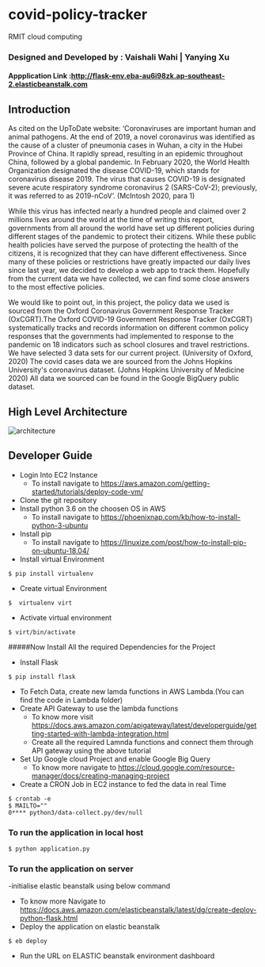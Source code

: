 
# covid-policy-tracker
RMIT cloud computing 

### Designed and Developed by : Vaishali Wahi | Yanying Xu
#### Appplication Link :http://flask-env.eba-au6i98zk.ap-southeast-2.elasticbeanstalk.com

## Introduction
As cited on the UpToDate website: ‘Coronaviruses are important human and animal pathogens. At the end of 2019, a novel coronavirus was identified as the cause of a cluster of pneumonia cases in Wuhan, a city in the Hubei Province of China. It rapidly spread, resulting in an epidemic throughout China, followed by a global pandemic. In February 2020, the World Health Organization designated the disease COVID-19, which stands for coronavirus disease 2019. The virus that causes COVID-19 is designated severe acute respiratory syndrome coronavirus 2 (SARS-CoV-2); previously, it was referred to as 2019-nCoV’. (McIntosh 2020, para 1) 

While this virus has infected nearly a hundred people and claimed over 2 millions lives around the world at the time of writing this report, governments from all around the world have set up different policies during different stages of the pandemic to protect their citizens. While these public health policies have served the purpose of protecting the health of the citizens, it is recognized that they can have different effectiveness. Since many of these policies or restrictions have greatly impacted our daily lives since last year, we decided to develop a web app to track them. Hopefully from the current data we have collected, we can find some close answers to the most effective policies. 

We would like to point out, in this project, the policy data we used is sourced from the Oxford Coronavirus Government Response Tracker (OxCGRT).The Oxford COVID-19 Government Response Tracker (OxCGRT) systematically tracks and records information on different common policy responses that the governments had implemented to response to the pandemic on 18 indicators such as school closures and travel restrictions. We have selected 3 data sets for our current project. (University of Oxford, 2020) The covid cases data we are sourced from the Johns Hopkins University's coronavirus dataset. (Johns Hopkins University of Medicine 2020) All data we sourced can be found  in the Google BigQuery public dataset.

## High Level Architecture
![architecture](https://user-images.githubusercontent.com/55371863/106376056-a3b2d980-63e5-11eb-8565-ca46b6ce903c.png)

## Developer Guide


- Login Into EC2 Instance
  - To install navigate to https://aws.amazon.com/getting-started/tutorials/deploy-code-vm/
- Clone the git repository
- Install python 3.6 on the choosen OS in AWS
  - To install navigate to https://phoenixnap.com/kb/how-to-install-python-3-ubuntu
- Install pip
  - To install navigate to https://linuxize.com/post/how-to-install-pip-on-ubuntu-18.04/
- Install virtual Environment
```
$ pip install virtualenv
```
- Create virtual Environment
```
$  virtualenv virt
```
- Activate virtual environment
```
$ virt/bin/activate
```
#####Now Install All the required Dependencies for the Project
- Install Flask
```
$ pip install flask
```
- To Fetch Data, create new lamda functions in AWS Lambda.(You can find the code in Lambda folder)
- Create API Gateway to use the lambda functions 
  - To know more visit https://docs.aws.amazon.com/apigateway/latest/developerguide/getting-started-with-lambda-integration.html
  - Create all the required Lamnda functions and connect them through API gateway using the above tutorial
- Set Up Google cloud Project and enable Google Big Query
  - To know more navigate to https://cloud.google.com/resource-manager/docs/creating-managing-project
- Create a CRON Job in EC2 instance to fed the data in real Time
```
$ crontab -e 
$ MAILTO=""
0**** python3/data-collect.py/dev/null
```


### To run the application in local host
```
$ python application.py
```

### To run the application on server
-initialise elastic beanstalk using below command
  - To know more Navigate to https://docs.aws.amazon.com/elasticbeanstalk/latest/dg/create-deploy-python-flask.html
- Deploy the application on elastic beanstalk

```
$ eb deploy
```
- Run the URL on ELASTIC beanstalk environment dashboard

